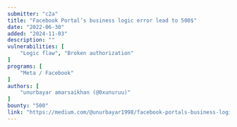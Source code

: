 ```yaml
---
submitter: "c2a"
title: "Facebook Portal’s business logic error lead to 500$"
date: "2022-06-30"
added: "2024-11-03"
description: ""
vulnerabilities: [
    "Logic flaw", "Broken authorization"
]
programs: [
    "Meta / Facebook"
]
authors: [
    "unurbayar amarsaikhan (@0xunuruu)"
]
bounty: "500"
link: "https://medium.com/@unurbayar1998/facebook-portals-business-logic-error-lead-to-500-708e91b4055f"
---
```




